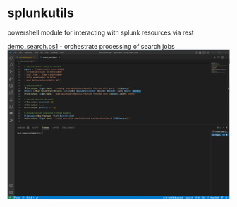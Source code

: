 # splunkutils
powershell module for interacting with splunk resources via rest

[demo_search.ps1](https://github.com/dstaulcu/splunkutils/blob/main/demo_search.ps1/) - orchestrate processing of search jobs
![alt tag](https://github.com/dstaulcu/splunkutils/blob/main/img/demo_search.gif)